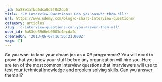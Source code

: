 ```yaml
---
_id: 5a88e1afbd6dca0d5f0d2cb6
title: 'C# Interview Questions: Can you answer them all?'
url: https://www.udemy.com/blog/c-sharp-interview-questions/
category: articles
slug: 'c-interview-questions-can-you-answer-them-all'
user_id: 5a83ce59d6eb0005c4ecda2c
createdOn: '2013-06-07T16:56:21.000Z'
tags: []
---
```


<div>So you want to land your dream job as a C# programmer? You will need to prove that you know your stuff before any organization will hire you. Here are ten of the most common interview questions that interviewers will use to test your technical knowledge and problem solving skills. Can you answer them all?</div>
